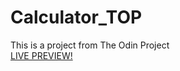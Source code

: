 # Calculator_TOP
This is a project from The Odin Project  
[LIVE PREVIEW!](https://alexsrebernic.github.io/Calculator_TOP/)
